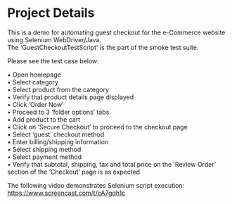 # Project Details

This is a demo for automating guest checkout for the e-Commerce website using Selenium WebDriver/Java. <br />
The 'GuestCheckoutTestScript' is the part of the smoke test suite.

Please see the test case below: <br />

•	Open homepage <br />
•	Select category <br />
•	Select product from the category <br />
•	Verify that product details page displayed <br />
•	Click ‘Order Now’ <br />
•	Proceed to 3 ‘folder options’ tabs. <br />
•	Add product to the cart <br />
•	Click on ‘Secure Checkout’ to proceed to the checkout page <br />
•	Select ‘guest’ checkout method <br />
•	Enter billing/shipping information <br />
•	Select shipping method <br />
•	Select payment method <br />
•	Verify that subtotal, shipping, tax and total price on the ‘Review Order’ section of the ‘Checkout’ page is as expected

The following video demonstrates Selenium script execution:  https://www.screencast.com/t/cA7gqh1c
